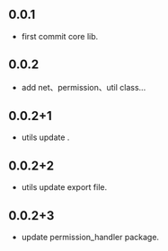 ## 0.0.1

* first commit core lib.

## 0.0.2

* add net、permission、util class...

## 0.0.2+1

* utils update .

## 0.0.2+2

* utils update export file.

## 0.0.2+3

* update permission_handler package.